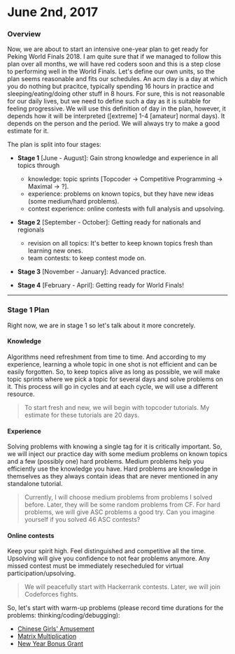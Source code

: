 
# June 2nd, 2017

### Overview

Now, we are about to start an intensive one-year plan to get ready for Peking World Finals 2018. I am quite sure that if we managed
to follow this plan over all months, we will have red coders soon and this is a step close to performing well in the World Finals.
Let's define our own units, so the plan seems reasonable and fits our schedules. An acm day is a day at which you do nothing but pracitce, 
typically spending 16 hours in practice and sleeping/eating/doing other stuff in 8 hours. For sure, this is not reasonable for our daily lives, 
but we need to define such a day as it is suitable for feeling progressive. We will use this definition of day in the plan, however, it depends
how it will be interpreted ([extreme] 1-4 [amateur] normal days). It depends on the person and the period. We will always try to make a good
estimate for it.

The plan is split into four stages:

- **Stage 1** [June - August]: Gain strong knowledge and experience in all topics through
    - knowledge: topic sprints [Topcoder -> Competitive Programming -> Maximal -> ?].
    - experience: problems on known topics, but they have new ideas (some medium/hard problems).
    - contest experience: online contests with full analysis and upsolving.
    
- **Stage 2** [September - October]: Getting ready for nationals and regionals
    - revision on all topics: It's better to keep known topics fresh than learning new ones.
    - team contests: to keep contest mode on.
    
- **Stage 3** [November - January]: Advanced practice.

- **Stage 4** [February - April]: Getting ready for World Finals!

---
### Stage 1 Plan
Right now, we are in stage 1 so let's talk about it more concretely.

#### Knowledge

Algorithms need refreshment from time to time. And according to my experience, learning a whole topic in one shot is not efficient
and can be easily forgotten. So, to keep topics alive as long as possible, we will make topic sprints where we pick a topic for
several days and solve problems on it. This process will go in cycles and at each cycle, we will use a different resource.

> To start fresh and new, we will begin with topcoder tutorials. My estimate for these tutorials are 20 days.

#### Experience

Solving problems with knowing a single tag for it is critically important. So, we will inject our practice day with some medium problems
on known topics and a few (possibly one) hard problems. Medium problems help you efficiently use the knowledge you have. Hard problems are
knowledge in themselves as they always contain ideas that are never mentioned in any standalone tutorial.

> Currently, I will choose medium problems from problems I solved before. Later, they will be some random problems from CF. For hard problems,
we will give ASC problems a good try. Can you imagine yourself if you solved 46 ASC contests?

#### Online contests

Keep your spirit high. Feel distinguished and competitive all the time. Upsolving will give you confidence to not fear problems anymore.
Any missed contest must be immediately resecheduled for virtual participation/upsolving.

> We will peacefully start with Hackerrank contests. Later, we will join Codeforces fights.

So, let's start with warm-up problems (please record time durations for the problems: thinking/coding/debugging):
- [Chinese Girls' Amusement](http://codeforces.com/gym/100199)
- [Matrix Multiplication](http://codeforces.com/gym/100199)
- [New Year Bonus Grant](http://codeforces.com/gym/100199)

